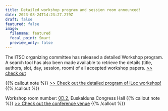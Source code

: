 ```yaml
---
title: Detailed workshop program and session room announced!
date: 2023-08-24T14:23:27.279Z
draft: false
featured: false
image:
  filename: featured
  focal_point: Smart
  preview_only: false
---
```

The ITSC organizing committee has released a detailed Workshop program. A search tool has also been made available to retrieve the details (title, authors, slot, day, session, room) of all accepted workshop papers. [>> check out](https://2023.ieee-itsc.org/detailed-workshop-program/)

{{% callout note %}} [>> C﻿heck out the detailed program of iLoc workshop!](/﻿workshop2/program/) {{% /callout %}}

W﻿orkshop room number: [0D.2](https://www.euskaldunabilbao.com/en/space/room-0d/), Euskalduna Congress Hall
{{% callout note %}} [>> C﻿heck out the conference venue](/﻿t﻿our/) {{% /callout %}}

